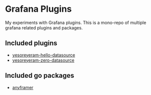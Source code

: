 # Grafana Plugins

My experiments with Grafana plugins. This is a mono-repo of multiple grafana related plugins and packages.

## Included plugins

- [yesoreyeram-hello-datasource](./plugins/yesoreyeram-hello-datasource/)
- [yesoreyeram-zero-datasource](./plugins/yesoreyeram-zero-datasource/)

## Included go packages

- [anyframer](./anyframer/)
